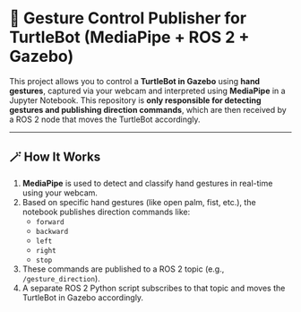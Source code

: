# 🤖 Gesture Control Publisher for TurtleBot (MediaPipe + ROS 2 + Gazebo)

This project allows you to control a **TurtleBot in Gazebo** using **hand gestures**, captured via your webcam and interpreted using **MediaPipe** in a Jupyter Notebook. This repository is **only responsible for detecting gestures and publishing direction commands**, which are then received by a ROS 2 node that moves the TurtleBot accordingly.

---

## 🪄 How It Works

1. **MediaPipe** is used to detect and classify hand gestures in real-time using your webcam.
2. Based on specific hand gestures (like open palm, fist, etc.), the notebook publishes direction commands like:
   - `forward`
   - `backward`
   - `left`
   - `right`
   - `stop`
3. These commands are published to a ROS 2 topic (e.g., `/gesture_direction`).
4. A separate ROS 2 Python script  subscribes to that topic and moves the TurtleBot in Gazebo accordingly.
